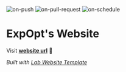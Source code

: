 
  ![on-push](../../actions/workflows/on-push.yaml/badge.svg)
  ![on-pull-request](../../actions/workflows/on-pull-request.yaml/badge.svg)
  ![on-schedule](../../actions/workflows/on-schedule.yaml/badge.svg)

  # ExpOpt's Website

  Visit **[website url](#)** 🚀

  _Built with [Lab Website Template](https://greene-lab.gitbook.io/lab-website-template-docs)_
